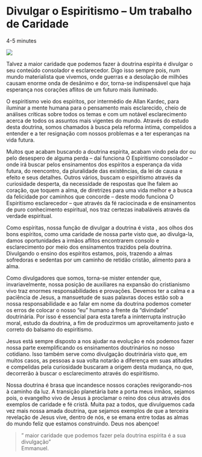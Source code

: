 # Divulgar o Espiritismo – Um trabalho de Caridade
4-5 minutes

![](https://espiritismodaalma.files.wordpress.com/2017/12/consolador-prometido-12-638.jpg)

Talvez a maior caridade que podemos fazer à doutrina espírita é divulgar o seu conteúdo consolador e esclarecedor. Digo isso sempre pois, num mundo materialista que vivemos, onde guerras e a desolação de milhões causam enorme onda de desânimo e dor, torna-se indispensável que haja esperança nos corações aflitos de um futuro mais iluminado.

O espiritismo veio dos espíritos, por intermédio de Allan Kardec, para iluminar a mente humana para o pensamento mais esclarecido, cheio de análises críticas sobre todos os temas e com um notável esclarecimento acerca de todos os assuntos mais vigentes do mundo. Através do estudo desta doutrina, somos chamados à busca pela reforma íntima, compelidos a entender e a ter resignação com nossos problemas e a ter esperanças na vida futura.

Muitos que acabam buscando a doutrina espírita, acabam vindo pela dor ou pelo desespero de alguma perda – daí funciona O Espiritismo consolador – onde irá buscar pelos ensinamentos dos espíritos a esperança da vida futura, do reencontro, da pluralidade das existências, da lei de causa e efeito e seus detalhes. Outros vários, buscam o espiritismo através da curiosidade desperta, da necessidade de respostas que lhe falem ao coração, que toquem a alma, de diretrizes para uma vida melhor e a busca da felicidade por caminhos que concorde – deste modo funciona O Espiritismo esclarecedor – que através da fé raciocinada e de ensinamentos de puro conhecimento espiritual, nos traz certezas inabaláveis através da verdade espiritual.

Como espíritas, nossa função de divulgar a doutrina é vista , aos olhos dos bons espíritos, como uma caridade de nossa parte visto que, ao divulga-la, damos oportunidades a irmãos aflitos encontrarem consolo e esclarecimento por meio dos ensinamentos trazidos pela doutrina. Divulgando o ensino dos espíritos estamos, pois, trazendo a almas sofredoras e sedentas por um caminho de retidão cristão, alimento para a alma.

Como divulgadores que somos, torna-se mister entender que, invariavelmente, nossa posição de auxiliares na expansão do cristianismo vivo traz enormes responsabilidades e provações. Devemos ter a calma e a paciência de Jesus, a mansuetude de suas palavras doces estão sob a nossa responsabilidade e ao falar em nome da doutrina podemos cometer os erros de colocar o nosso “eu” humano a frente da “divindade” doutrinária. Por isso é essencial para esta tarefa a ininterrupta instrução moral, estudo da doutrina, a fim de produzirmos um aproveitamento justo e correto do balsamo do espiritismo.

Jesus está sempre disposto a nos ajudar na evolução e nós podemos fazer nossa parte exemplificando os ensinamentos doutrinários no nosso cotidiano. Isso também serve como divulgação doutrinária visto que, em muitos casos, as pessoas a sua volta notarão a diferença em suas atitudes e compelidas pela curiosidade buscaram a origem desta mudança, no que, decorrerão à buscar o esclarecimento através do espiritismo.

Nossa doutrina é brasa que incandesce nossos corações revigorando-nos à caminho da luz. A transição planetária bate a porta meus irmãos, sejamos pois, o evangelho vivo de Jesus à proclamar o reino dos céus através dos exemplos de caridade e fé cristã. Muita paz a todos, que divulguemos cada vez mais nossa amada doutrina, que  sejamos exemplos de que a terceira revelação de Jesus vive, dentro de nós, e se emana entre todas as almas do mundo feliz que estamos construindo. Deus nos abençoe!

> ” maior caridade que podemos fazer pela doutrina espírita é a sua divulgação”  
Emmanuel.

